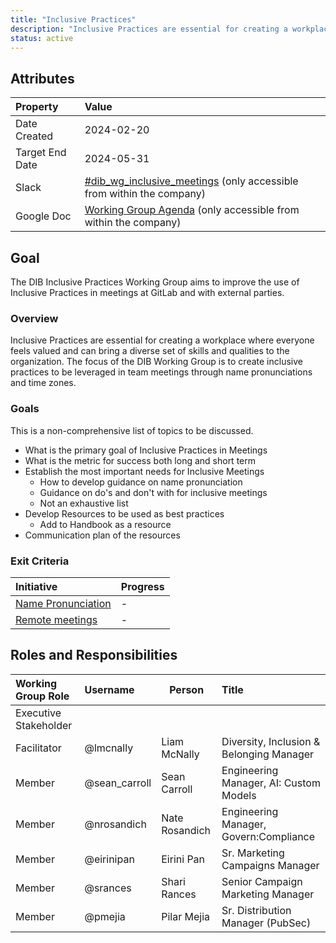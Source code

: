 ```yaml
---
title: "Inclusive Practices"
description: "Inclusive Practices are essential for creating a workplace where everyone feels valued and can bring a diverse set of skills and qualities to the organization."
status: active
---
```


## Attributes

| Property        | Value                                                                                                                                             |
|:----------------|:--------------------------------------------------------------------------------------------------------------------------------------------------|
| Date Created    | 2024-02-20                                                                                                                                        |
| Target End Date | 2024-05-31                                                                                                                                        |
| Slack           | [#dib_wg_inclusive_meetings](https://gitlab.enterprise.slack.com/archives/C06J04FMR5E) (only accessible from within the company)   |
| Google Doc      | [Working Group Agenda](https://docs.google.com/document/d/1YRWvoyouEQnKB_kPtmd2eDLinRIoCE-eKec2X4FSh10/edit) (only accessible from within the company) |

## Goal

The DIB Inclusive Practices Working Group aims to improve the use of Inclusive Practices in meetings at GitLab and with external parties.

### Overview

Inclusive Practices are essential for creating a workplace where everyone feels valued and can bring a diverse set of skills and qualities to the organization. The focus of the DIB Working Group is to create inclusive practices to be leveraged in team meetings through name pronunciations and time zones.

### Goals

This is a non-comprehensive list of topics to be discussed.

- What is the primary goal of Inclusive Practices in Meetings
- What is the metric for success both long and short term
- Establish the most important needs for Inclusive Meetings
  - How to develop guidance on name pronunciation
  - Guidance on do's and don't with for inclusive meetings
  - Not an exhaustive list
- Develop Resources to be used as best practices
  - Add to Handbook as a resource
- Communication plan of the resources

### Exit Criteria

| Initiative      | Progress  |
| :-------------- | :-------------- |
| [Name Pronunciation](https://gitlab.com/gitlab-com/people-group/dib-diversity-inclusion-and-belonging/diversity-and-inclusion/-/issues/954) | - |
| [Remote meetings](https://gitlab.com/gitlab-com/people-group/dib-diversity-inclusion-and-belonging/diversity-and-inclusion/-/issues/955) | - |

## Roles and Responsibilities

| Working Group Role      | Username        | Person                                                                   | Title                                                           |
| :---------------------- | :-------------- | ------------------------------------------------------------------------ | :-------------------------------------------------------------- |
| Executive Stakeholder   | |  |  |
| Facilitator             | @lmcnally | Liam McNally | Diversity, Inclusion & Belonging Manager |
| Member                  | @sean_carroll | Sean Carroll | Engineering Manager, AI: Custom Models  |
| Member                  | @nrosandich | Nate Rosandich | Engineering Manager, Govern:Compliance |
| Member                  | @eirinipan  | Eirini Pan | Sr. Marketing Campaigns Manager |
| Member                  | @srances  | Shari Rances | Senior Campaign Marketing Manager |
| Member                  | @pmejia  | Pilar Mejia | Sr. Distribution Manager (PubSec) |
